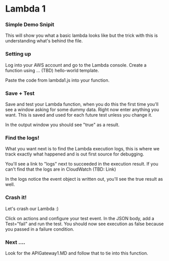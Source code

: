 # Lambda 1
### Simple Demo Snipit

This will show you what a basic lambda looks like but the trick with this is understanding what's behind the file.

### Setting up

Log into your AWS account and go to the Lambda console. Create a function using ... (TBD) hello-world template.

Paste the code from lambda1.js into your function.

### Save + Test

Save and test your Lambda function, when you do this the first time you'll see a window asking for some dummy data. Right now enter anything you want.
This is saved and used for each future test unless you change it.

In the output window you should see "true" as a result.

### Find the logs!

What you want next is to find the Lambda execution logs, this is where we track exactly what happened and is out first source for debugging.

You'll see a link to "logs" next to succeeded in the execution result. If you can't find that the logs are in CloudWatch (TBD: Link)

In the logs notice the event object is written out, you'll see the true result as well.

### Crash it!

Let's crash our Lambda :)

Click on actions and configure your test event. In the JSON body, add a Test="fail" and run the test. You should now see execution as false
because you passed in a failure condition.

### Next ....

Look for the APIGateway1.MD and follow that to tie into this function.
